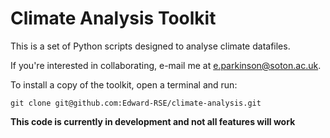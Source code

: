 # Climate Analysis Toolkit

This is a set of Python scripts designed to analyse
climate datafiles.

If you're interested in collaborating, e-mail me at
e.parkinson@soton.ac.uk.

To install a copy of the toolkit, open a terminal and run:

```
git clone git@github.com:Edward-RSE/climate-analysis.git
```

**This code is currently in development and not all features will work**
